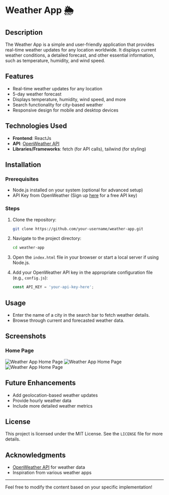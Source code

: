 # Weather App 🌦️  

## Description  
The Weather App is a simple and user-friendly application that provides real-time weather updates for any location worldwide. It displays current weather conditions, a detailed forecast, and other essential information, such as temperature, humidity, and wind speed.  

## Features  
- Real-time weather updates for any location  
- 5-day weather forecast  
- Displays temperature, humidity, wind speed, and more  
- Search functionality for city-based weather  
- Responsive design for mobile and desktop devices  

## Technologies Used  
- **Frontend**: ReactJs 
- **API**: [OpenWeather API](https://openweathermap.org/)  
- **Libraries/Frameworks**: fetch (for API calls), tailwind (for styling)  

## Installation  

### Prerequisites  
- Node.js installed on your system (optional for advanced setup)  
- API Key from OpenWeather (Sign up [here](https://openweathermap.org/) for a free API key)  

### Steps  
1. Clone the repository:  
   ```bash  
   git clone https://github.com/your-username/weather-app.git  
   ```  

2. Navigate to the project directory:  
   ```bash  
   cd weather-app  
   ```  

3. Open the `index.html` file in your browser or start a local server if using Node.js.  

4. Add your OpenWeather API key in the appropriate configuration file (e.g., `config.js`):  
   ```javascript  
   const API_KEY = 'your-api-key-here';  
   ```  

## Usage  
- Enter the name of a city in the search bar to fetch weather details.  
- Browse through current and forecasted weather data.  

## Screenshots
### Home Page
![Weather App Home Page](assets/1.png)
![Weather App Home Page](assets/2.png)
![Weather App Home Page](assets/3.png)

## Future Enhancements  
- Add geolocation-based weather updates  
- Provide hourly weather data  
- Include more detailed weather metrics  

## License  
This project is licensed under the MIT License. See the `LICENSE` file for more details.  

## Acknowledgments  
- [OpenWeather API](https://openweathermap.org/) for weather data  
- Inspiration from various weather apps  

---  

Feel free to modify the content based on your specific implementation!
